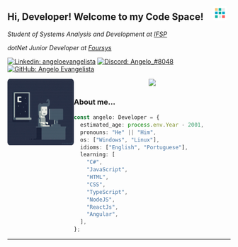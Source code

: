 <h2>Hi, Developer! Welcome to my Code Space!
  <img 
    title="Cube"
    src="https://raw.githubusercontent.com/angeloevangelista/angeloevangelista/master/.github/images/rounded-cube.gif"
    width="32"
    heigth="32" 
    style="
      border-radius: 4px;
      position: relative;
      width: 32px;
      height: 32px;
      margin-left: 16px;
    "
  > 
</h2>

<p>
  <em>Student of Systems Analysis and Development at 
  <a 
    title="IFSP"
    href="https://www.ifsp.edu.br/"
  >IFSP</a> <br />
  
  dotNet Junior Developer at <a target="blank" title="Foursys" href="https://www.foursys.com.br/" >Foursys</a>
  </em>
</p>

[![Linkedin: angeloevangelista](https://img.shields.io/badge/-Angelo-blue?style=flat&logo=Linkedin&logoColor=white&link=https://www.linkedin.com/in/angelo-evangelista-5474a2177/)](https://www.linkedin.com/in/angelo-evangelista-5474a2177/)
[![Discord: Angelo_#8048](https://img.shields.io/badge/-Angelo__%238048-blue?style=flat&logo=Discord&color=7289da&logoColor=white&link=https://discord.com/channels/@me)](https://discord.com/channels/@me)
[![GitHub: Angelo Evangelista](https://img.shields.io/github/followers/angeloevangelista?label=follow&style=social)](https://github.com/Angeloevangelista)

<div align="center" height="500">

<img
    align="left"
    title="Coding"
    src="https://raw.githubusercontent.com/angeloevangelista/angeloevangelista/master/.github/images/rounded-coding.gif" 
    width="150" 
    height="150"
  />

<img width="400px" src="https://github-readme-stats.vercel.app/api?username=angeloevangelista&theme=material-palenight&?theme=dark&show_icons=true%count_private=true&include_all_commits=true"/>

</div>

### About me...

```typescript
const angelo: Developer = {
  estimated_age: process.env.Year - 2001,
  pronouns: "He" || "Him",
  os: ["Windows", "Linux"],
  idioms: ["English", "Portuguese"],
  learning: [
    "C#",
    "JavaScript",
    "HTML",
    "CSS",
    "TypeScript",
    "NodeJS",
    "ReactJs",
    "Angular",
  ],
};
```

---

  <!-- <img src="https://media.giphy.com/media/mGcNjsfWAjY5AEZNw6/giphy.gif" width="50"> -->
  <!-- <img src="https://media.giphy.com/media/mGcNjsfWAjY5AEZNw6/giphy.gif" width="50"> -->
  <!-- src="https://media.giphy.com/media/WUlplcMpOCEmTGBtBW/giphy.gif"  -->

<!-- coding
    style="
      display: flex;
      float: right;
      border: solid #fff 1px;
      margin: 0 36px;
      bottom: 120px;
      border-radius: 50%;
      position: relative;
      flex-direction: row-reverse;
      box-shadow: 0 0 100px rgba(0, 0, 0, 0.1);
    " -->
